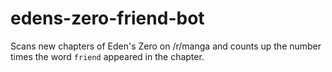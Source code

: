 # edens-zero-friend-bot

Scans new chapters of Eden's Zero on /r/manga and counts up the number times the word `friend` appeared in the chapter.